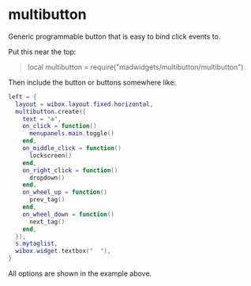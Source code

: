 # multibutton

Generic programmable button that is easy to bind click events to.

Put this near the top:
>local multibutton = require("madwidgets/multibutton/multibutton")

Then include the button or buttons somewhere like:

```lua
left = {
  layout = wibox.layout.fixed.horizontal,
  multibutton.create({
    text = "❇",
    on_click = function() 
      menupanels.main.toggle() 
    end,
    on_middle_click = function()
      lockscreen()
    end,
    on_right_click = function()
      dropdown()
    end,
    on_wheel_up = function()
      prev_tag()
    end,
    on_wheel_down = function()
      next_tag()
    end,
  }),
  s.mytaglist,
  wibox.widget.textbox("  "),
}
```

All options are shown in the example above.